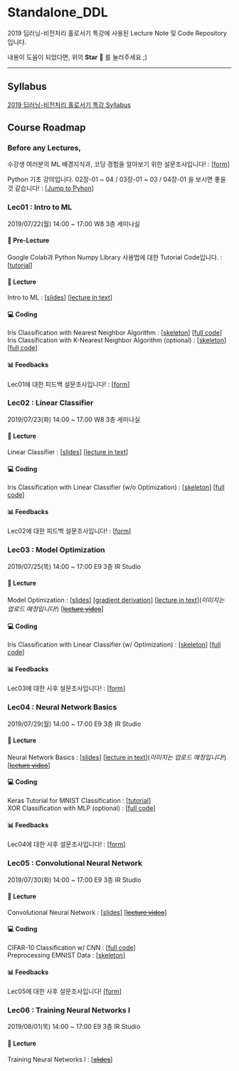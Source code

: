 # Standalone_DDL

2019 딥러닝-비전처리 홀로서기 특강에 사용된 Lecture Note 및 Code Repository입니다.<br/>

내용이 도움이 되었다면, 위의 **Star** :star2: 를 눌러주세요 ;)

***

## Syllabus

[2019 딥러닝-비전처리 홀로서기 특강 Syllabus](https://docs.google.com/document/d/17PwKdZzKcuDMwj2gHwknghfnnjx8yttFv6-SD_Tr8yw/edit?usp=sharing) 

## Course Roadmap

### Before any Lectures,

수강생 여러분의 ML 배경지식과, 코딩 경험을 알아보기 위한 설문조사입니다! : [[form](https://forms.gle/Jd2tEZxA4y6EgBNq9)]<br/>

Python 기초 강의입니다. 02장-01 ~ 04 / 03장-01 ~ 03 / 04장-01 을 보시면 좋을 것 같습니다! : [[Jump to Pyhon](https://wikidocs.net/book/1)]

### Lec01 : Intro to ML

2019/07/22(월) 14:00 ~ 17:00 W8 3층 세미나실

#### :green_book: Pre-Lecture

Google Colab과 Python Numpy Library 사용법에 대한 Tutorial Code입니다. : [[tutorial](Lec01/Lec01_Colab_&_Numpy_Tutorial.ipynb)]

#### :closed_book: Lecture

Intro to ML : [[slides](Lec01/Lec01_Intro_to_ML_v3_upld.pdf)] [[lecture in text](Lec01/Lec01_Intro_to_ML.md)]

#### :computer: Coding

Iris Classification with Nearest Neighbor Algorithm : [[skeleton](Lec01/Lec01_Nearest_Neighbor_sk.ipynb)] [[full code](Lec01/Lec01_Nearest_Neighbor.ipynb)]<br/>
Iris Classification with K-Nearest Neighbor Algorithm (optional) : [[skeleton](Lec01/Lec01_K_Nearest_Neighbor_sk.ipynb)] [[full code](Lec01/Lec01_K_Nearest_Neighbor.ipynb)]

#### :bar_chart: Feedbacks

Lec01에 대한 피드백 설문조사입니다! : [[form](https://forms.gle/tGXtwfH8TnxRLzxU9)]

### Lec02 : Linear Classifier

2019/07/23(화) 14:00 ~ 17:00 W8 3층 세미나실

#### :closed_book: Lecture

Linear Classifier : [[slides](Lec02/Lec02_Linear_Classifier_v2_upld.pdf)] [[lecture in text](Lec02/Lec02_Linear_Classifier.md)]

#### :computer: Coding

Iris Classification with Linear Classifier (w/o Optimization) : [[skeleton](Lec02/Lec02_NoTrain_sk.ipynb)] [[full code](Lec02/Lec02_NoTrain_sklearn.ipynb)]

#### :bar_chart: Feedbacks

Lec02에 대한 피드백 설문조사입니다! : [[form](https://forms.gle/HxgZx8W2Cy9NUqNb6)]

### Lec03 : Model Optimization

2019/07/25(목) 14:00 ~ 17:00 E9 3층 IR Studio

#### :closed_book: Lecture

Model Optimization : [[slides](Lec03/Lec03_Model_Optimization_v2_upld.pdf)] [[gradient derivation](Lec03/Lec03_Model_Optimization_Deriving_Gradients.pdf)] [[lecture in text](Lec03/Lec03_Model_Optimization.md)](_이미지는 업로드 예정입니다!_) [[~~lecture video~~](*)]

#### :computer: Coding

Iris Classification with Linear Classifier (w/ Optimization) : [[skeleton](Lec03/Lec03_IrisClassification_sk.ipynb)] [[full code](Lec03/Lec03_IrisClassification_v2.ipynb)]

#### :bar_chart: Feedbacks

Lec03에 대한 사후 설문조사입니다! : [[form](https://docs.google.com/forms/d/1NEBFQUx_NgtroB0Iq1rf9PyMog9BpYZspUpY6vy01PU/edit)]

### Lec04 : Neural Network Basics

2019/07/29(월) 14:00 ~ 17:00 E9 3층 IR Studio

#### :closed_book: Lecture

Neural Network Basics : [[slides](Lec04/Lec04_Neural_Network_Basics_v2_upld.pdf)] [[lecture in text](Lec04/Lec04_Neural_Network_Basics.md)](_이미지는 업로드 예정입니다!_) [[~~lecture video~~](*)]

#### :computer: Coding

Keras Tutorial for MNIST Classification : [[tutorial](Lec04/Lec04_Keras_Tutorial.ipynb)]<br/>
XOR Classification with MLP (optional) : [[full code](Lec04/Lec04_XOR_practice.ipynb)]

#### :bar_chart: Feedbacks

Lec04에 대한 사후 설문조사입니다! : [[form](https://forms.gle/jpwUvFUKshhSy61Q9)]

### Lec05 : Convolutional Neural Network

2019/07/30(화) 14:00 ~ 17:00 E9 3층 IR Studio

#### :closed_book: Lecture

Convolutional Neural Network : [[slides](Lec05/Lec05_Convolutional_Neural_Network_v2_upld.pdf)] [[~~lecture video~~](*)]

#### :computer: Coding

CIFAR-10 Classification w/ CNN : [[full code](Lec05/Lec05_CIFAR_10.ipynb)]<br/>
Preprocessing EMNIST Data : [[skeleton](Lec05/Lec05_EMIST_Preprocess.ipynb)]

#### :bar_chart: Feedbacks

Lec05에 대한 사후 설문조사입니다! [[form](https://forms.gle/xsuAwgkwpXcTe7kdA)]

### Lec06 : Training Neural Networks I

2019/08/01(목) 14:00 ~ 17:00 E9 3층 IR Studio

#### :closed_book: Lecture

Training Neural Networks I : [[~~slides~~](*)]
